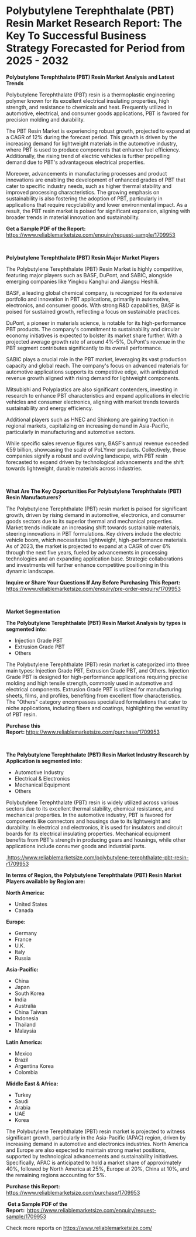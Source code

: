 <p><h1>Polybutylene Terephthalate (PBT) Resin Market Research Report: The Key To Successful Business Strategy Forecasted for Period from 2025 - 2032</h1></p><p><strong>Polybutylene Terephthalate (PBT) Resin Market Analysis and Latest Trends</strong></p>
<p><p>Polybutylene Terephthalate (PBT) resin is a thermoplastic engineering polymer known for its excellent electrical insulating properties, high strength, and resistance to chemicals and heat. Frequently utilized in automotive, electrical, and consumer goods applications, PBT is favored for precision molding and durability.</p><p>The PBT Resin Market is experiencing robust growth, projected to expand at a CAGR of 12% during the forecast period. This growth is driven by the increasing demand for lightweight materials in the automotive industry, where PBT is used to produce components that enhance fuel efficiency. Additionally, the rising trend of electric vehicles is further propelling demand due to PBT's advantageous electrical properties.</p><p>Moreover, advancements in manufacturing processes and product innovations are enabling the development of enhanced grades of PBT that cater to specific industry needs, such as higher thermal stability and improved processing characteristics. The growing emphasis on sustainability is also fostering the adoption of PBT, particularly in applications that require recyclability and lower environmental impact. As a result, the PBT resin market is poised for significant expansion, aligning with broader trends in material innovation and sustainability.</p></p>
<p><strong>Get a Sample PDF of the Report:&nbsp;</strong> <a href="https://www.reliablemarketsize.com/enquiry/request-sample/1709953?utm_campaign=2479&utm_medium=2&utm_source=Github&utm_content=ia&utm_term=27032025&utm_id=polybutylene-terephthalate-pbt-resin">https://www.reliablemarketsize.com/enquiry/request-sample/1709953</a></p>
<p>&nbsp;</p>
<p><strong>Polybutylene Terephthalate (PBT) Resin Major Market Players</strong></p>
<p><p>The Polybutylene Terephthalate (PBT) Resin Market is highly competitive, featuring major players such as BASF, DuPont, and SABIC, alongside emerging companies like Yingkou Kanghui and Jiangsu Heshili. </p><p>BASF, a leading global chemical company, is recognized for its extensive portfolio and innovation in PBT applications, primarily in automotive, electronics, and consumer goods. With strong R&D capabilities, BASF is poised for sustained growth, reflecting a focus on sustainable practices.</p><p>DuPont, a pioneer in materials science, is notable for its high-performance PBT products. The company's commitment to sustainability and circular economy initiatives is expected to bolster its market share further. With a projected average growth rate of around 4%-5%, DuPont's revenue in the PBT segment contributes significantly to its overall performance.</p><p>SABIC plays a crucial role in the PBT market, leveraging its vast production capacity and global reach. The company's focus on advanced materials for automotive applications supports its competitive edge, with anticipated revenue growth aligned with rising demand for lightweight components.</p><p>Mitsubishi and Polyplastics are also significant contenders, investing in research to enhance PBT characteristics and expand applications in electric vehicles and consumer electronics, aligning with market trends towards sustainability and energy efficiency.</p><p>Additional players such as HNEC and Shinkong are gaining traction in regional markets, capitalizing on increasing demand in Asia-Pacific, particularly in manufacturing and automotive sectors.</p><p>While specific sales revenue figures vary, BASF’s annual revenue exceeded €59 billion, showcasing the scale of PoLYmer products. Collectively, these companies signify a robust and evolving landscape, with PBT resin forecasted to expand driven by technological advancements and the shift towards lightweight, durable materials across industries.</p></p>
<p>&nbsp;</p>
<p><strong>What Are The Key Opportunities For Polybutylene Terephthalate (PBT) Resin Manufacturers?</strong></p>
<p><p>The Polybutylene Terephthalate (PBT) resin market is poised for significant growth, driven by rising demand in automotive, electronics, and consumer goods sectors due to its superior thermal and mechanical properties. Market trends indicate an increasing shift towards sustainable materials, steering innovations in PBT formulations. Key drivers include the electric vehicle boom, which necessitates lightweight, high-performance materials. As of 2023, the market is projected to expand at a CAGR of over 6% through the next five years, fueled by advancements in processing technologies and an expanding application base. Strategic collaborations and investments will further enhance competitive positioning in this dynamic landscape.</p></p>
<p><strong>Inquire or Share Your Questions If Any Before Purchasing This Report:</strong> <a href="https://www.reliablemarketsize.com/enquiry/pre-order-enquiry/1709953?utm_campaign=2479&utm_medium=2&utm_source=Github&utm_content=ia&utm_term=27032025&utm_id=polybutylene-terephthalate-pbt-resin">https://www.reliablemarketsize.com/enquiry/pre-order-enquiry/1709953</a></p>
<p>&nbsp;</p>
<p><strong>Market Segmentation</strong></p>
<p><strong>The Polybutylene Terephthalate (PBT) Resin Market Analysis by types is segmented into:</strong></p>
<p><ul><li>Injection Grade PBT</li><li>Extrusion Grade PBT</li><li>Others</li></ul></p>
<p><p>The Polybutylene Terephthalate (PBT) resin market is categorized into three main types: Injection Grade PBT, Extrusion Grade PBT, and Others. Injection Grade PBT is designed for high-performance applications requiring precise molding and high tensile strength, commonly used in automotive and electrical components. Extrusion Grade PBT is utilized for manufacturing sheets, films, and profiles, benefiting from excellent flow characteristics. The "Others" category encompasses specialized formulations that cater to niche applications, including fibers and coatings, highlighting the versatility of PBT resin.</p></p>
<p><strong>Purchase this Report:&nbsp;</strong><a href="https://www.reliablemarketsize.com/purchase/1709953?utm_campaign=2479&utm_medium=2&utm_source=Github&utm_content=ia&utm_term=27032025&utm_id=polybutylene-terephthalate-pbt-resin">https://www.reliablemarketsize.com/purchase/1709953</a></p>
<p>&nbsp;</p>
<p><strong>The Polybutylene Terephthalate (PBT) Resin Market Industry Research by Application is segmented into:</strong></p>
<p><ul><li>Automotive Industry</li><li>Electrical & Electronics</li><li>Mechanical Equipment</li><li>Others</li></ul></p>
<p><p>Polybutylene Terephthalate (PBT) resin is widely utilized across various sectors due to its excellent thermal stability, chemical resistance, and mechanical properties. In the automotive industry, PBT is favored for components like connectors and housings due to its lightweight and durability. In electrical and electronics, it is used for insulators and circuit boards for its electrical insulating properties. Mechanical equipment benefits from PBT's strength in producing gears and housings, while other applications include consumer goods and industrial parts.</p></p>
<p><a href="https://www.reliablemarketsize.com/polybutylene-terephthalate-pbt-resin-r1709953?utm_campaign=2479&utm_medium=2&utm_source=Github&utm_content=ia&utm_term=27032025&utm_id=polybutylene-terephthalate-pbt-resin">&nbsp;https://www.reliablemarketsize.com/polybutylene-terephthalate-pbt-resin-r1709953</a></p>
<p><strong>In terms of Region, the Polybutylene Terephthalate (PBT) Resin Market Players available by Region are:</strong></p>
<p>
    <p> <strong> North America: </strong>
        <ul>
            <li>United States</li>
            <li>Canada</li>
        </ul>
        </p> 
    <p> <strong> Europe: </strong>
        <ul>
            <li>Germany</li>
            <li>France</li>
            <li>U.K.</li>
            <li>Italy</li>
            <li>Russia</li>
        </ul>
        </p> 
    <p> <strong> Asia-Pacific: </strong>
        <ul>
            <li>China</li>
            <li>Japan</li>
            <li>South Korea</li>
            <li>India</li>
            <li>Australia</li>
            <li>China Taiwan</li>
            <li>Indonesia</li>
            <li>Thailand</li>
            <li>Malaysia</li>
        </ul>
        </p> 
    <p> <strong> Latin America: </strong>
        <ul>
            <li>Mexico</li>
            <li>Brazil</li>
            <li>Argentina Korea</li>
            <li>Colombia</li>
        </ul>
        </p> 
    <p> <strong> Middle East & Africa: </strong>
        <ul>
            <li>Turkey</li>
            <li>Saudi</li>
            <li>Arabia</li>
            <li>UAE</li>
            <li>Korea</li>
        </ul>
    </p>
    </p>
<p><p>The Polybutylene Terephthalate (PBT) resin market is projected to witness significant growth, particularly in the Asia-Pacific (APAC) region, driven by increasing demand in automotive and electronics industries. North America and Europe are also expected to maintain strong market positions, supported by technological advancements and sustainability initiatives. Specifically, APAC is anticipated to hold a market share of approximately 40%, followed by North America at 25%, Europe at 20%, China at 10%, and the remaining regions accounting for 5%.</p></p>
<p><strong>Purchase this Report: </strong><a href="https://www.reliablemarketsize.com/purchase/1709953?utm_campaign=2479&utm_medium=2&utm_source=Github&utm_content=ia&utm_term=27032025&utm_id=polybutylene-terephthalate-pbt-resin">https://www.reliablemarketsize.com/purchase/1709953</a></p>
<p>&nbsp;<strong>Get a Sample PDF of the Report:&nbsp;&nbsp;</strong><a href="https://www.reliablemarketsize.com/enquiry/request-sample/1709953?utm_campaign=2479&utm_medium=2&utm_source=Github&utm_content=ia&utm_term=27032025&utm_id=polybutylene-terephthalate-pbt-resin">https://www.reliablemarketsize.com/enquiry/request-sample/1709953</a></p>
<p><strong></strong></p>
<p>Check more reports on <a href="https://www.reliablemarketsize.com/?utm_campaign=2479&utm_medium=2&utm_source=Github&utm_content=ia&utm_term=27032025&utm_id=polybutylene-terephthalate-pbt-resin">https://www.reliablemarketsize.com/</a></p>
